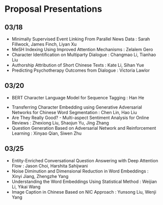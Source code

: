 # Proposal Presentations

## 03/18

* Minimally Supervised Event Linking From Parallel News Data
  : Sarah Fillwock, James Finch, Liyan Xu
* MeSH Indexing Using Improved Attention Mechanisms
  : Zelalem Gero
* Character Identification on Multiparty Dialogue
  : Changmao Li, Tianhao Liu
* Authorship Attribution of Short Chinese Texts
  : Kate Li, Sihan Yue
* Predicting Psychotherapy Outcomes from Dialogue
  : Victoria Lawlor

## 03/20

* BERT Character Language Model for Sequence Tagging
  : Han He

- Transferring Character Embedding using Generative Adversarial Networks for Chinese Word Segmentation
  : Chen Lin, Hao Liu
- Are They Really Good? - Multi-aspect Sentiment Analysis for Online Reviews
  : Zhexiong Liu, Shaojun Yu, Jing Zhang
- Question Generation Based on Adversarial Network and Reinforcement Learning
  : Xinyao Qian, Siwen Zhu

## 03/25

- Entity-Enriched Conversational Question Answering with Deep Attention Flow
  : Jason Choi, Harshita Sahijwani
- Noise Diminution and Dimensional Reduction in Word Embeddings
  : Xinyi Jiang, Zhengzhe Yang
- Understanding the Word Embeddings Using Statistical Method
  : Weijian Li, Yikai Wang
- Image Caption in Chinese Based on NIC Approach
  : Yunsong Liu, Wenji Yang

